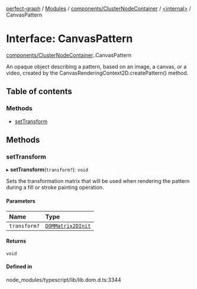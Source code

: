 [perfect-graph](../README.md) / [Modules](../modules.md) / [components/ClusterNodeContainer](../modules/components_ClusterNodeContainer.md) / [<internal\>](../modules/components_ClusterNodeContainer._internal_.md) / CanvasPattern

# Interface: CanvasPattern

[components/ClusterNodeContainer](../modules/components_ClusterNodeContainer.md).[<internal>](../modules/components_ClusterNodeContainer._internal_.md).CanvasPattern

An opaque object describing a pattern, based on an image, a canvas, or a video, created by the CanvasRenderingContext2D.createPattern() method.

## Table of contents

### Methods

- [setTransform](components_ClusterNodeContainer._internal_.CanvasPattern.md#settransform)

## Methods

### setTransform

▸ **setTransform**(`transform?`): `void`

Sets the transformation matrix that will be used when rendering the pattern during a fill or stroke painting operation.

#### Parameters

| Name | Type |
| :------ | :------ |
| `transform?` | [`DOMMatrix2DInit`](components_ClusterNodeContainer._internal_.DOMMatrix2DInit.md) |

#### Returns

`void`

#### Defined in

node_modules/typescript/lib/lib.dom.d.ts:3344
